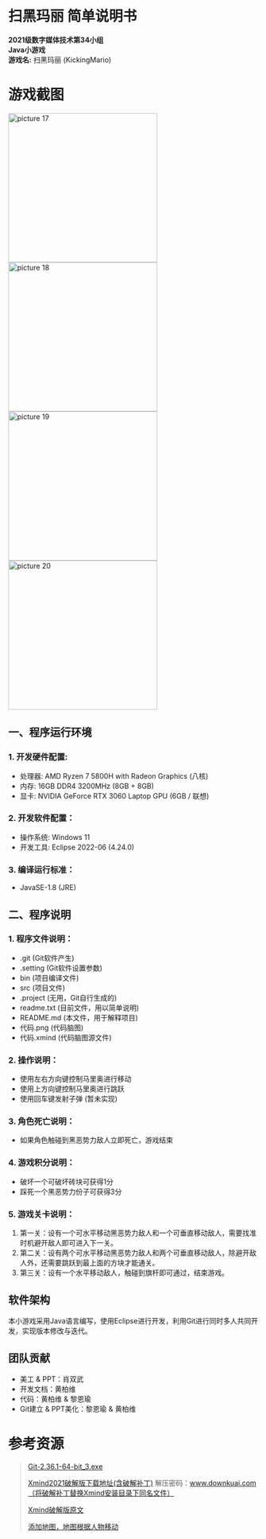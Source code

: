 # 扫黑玛丽 简单说明书

**2021级数字媒体技术第34小组**  
**Java小游戏**  
**游戏名:** 扫黑玛丽 (KickingMario)

# 游戏截图

<img alt="picture 17" src="https://cdn.jsdelivr.net/gh/LeonYew-SWPU/FileTem@main/imgs/14b5494ac2e01992921148ab4e55c80d9d409396f17e3873767f6e6c35f03e02.gif" width="300" />  <img alt="picture 18" src="https://cdn.jsdelivr.net/gh/LeonYew-SWPU/FileTem@main/imgs/8200c203a715f02d258af0207db022e690aabd2f0efe19b1122b597f29190b49.gif" width="300" />  <img alt="picture 19" src="https://cdn.jsdelivr.net/gh/LeonYew-SWPU/FileTem@main/imgs/389d7658c0e2f936e95722fe848f336add524cd794c82b07ce76aa30ba733e9c.gif" width="300" />  <img alt="picture 20" src="https://cdn.jsdelivr.net/gh/LeonYew-SWPU/FileTem@main/imgs/0c02e4b73bceb23b383cb522d306f65cba2b3545ba95352ba00d73b542725921.jpg" width="300" />  

## 一、程序运行环境

### 1. 开发硬件配置:
- 处理器: AMD Ryzen 7 5800H with Radeon Graphics (八核)
- 内存: 16GB DDR4 3200MHz (8GB + 8GB)
- 显卡: NVIDIA GeForce RTX 3060 Laptop GPU (6GB / 联想)

### 2. 开发软件配置：
- 操作系统: Windows 11
- 开发工具: Eclipse 2022-06 (4.24.0)

### 3. 编译运行标准：
- JavaSE-1.8 (JRE)

## 二、程序说明

### 1. 程序文件说明：
- .git (Git软件产生)
- .setting (Git软件设置参数)
- bin (项目编译文件)
- src (项目文件)
- .project (无用，Git自行生成的)
- readme.txt (目前文件，用以简单说明)
- README.md (本文件，用于解释项目)
- 代码.png (代码脑图)
- 代码.xmind (代码脑图源文件)

### 2. 操作说明：
- 使用左右方向键控制马里奥进行移动
- 使用上方向键控制马里奥进行跳跃
- 使用回车键发射子弹 (暂未实现)

### 3. 角色死亡说明：
- 如果角色触碰到黑恶势力敌人立即死亡，游戏结束

### 4. 游戏积分说明：
- 破坏一个可破坏砖块可获得1分
- 踩死一个黑恶势力份子可获得3分

### 5. 游戏关卡说明：
1. 第一关：设有一个可水平移动黑恶势力敌人和一个可垂直移动敌人，需要找准时机避开敌人即可进入下一关。
2. 第二关：设有两个可水平移动黑恶势力敌人和两个可垂直移动敌人，除避开敌人外，还需要跳跃到最上面的方块才能通关。
3. 第三关：设有一个水平移动敌人，触碰到旗杆即可通过，结束游戏。

## 软件架构
本小游戏采用Java语言编写，使用Eclipse进行开发，利用Git进行同时多人共同开发，实现版本修改与迭代。

## 团队贡献
- 美工 & PPT：肖双武
- 开发文档：黄柏维
- 代码：黄柏维 & 黎恩瑜
- Git建立 & PPT美化：黎恩瑜 & 黄柏维
# 参考资源
> [Git-2.36.1-64-bit_3.exe](https://cdn.npmmirror.com/binaries/git-for-windows/v2.36.1.windows.1/Git-2.36.1-64-bit.exe)
>
> [Xmind2021破解版下载地址(含破解补丁)](https://zj.downkuai.com/softfile/soft/xmind2021pjb_136552.rar)
> 解压密码：www.downkuai.com（将破解补丁替换Xmind安装目录下同名文件）
>
> [Xmind破解版原文](https://www.downkuai.com/soft/136552.html)
>
> [添加地图，地图根据人物移动](https://blog.csdn.net/qq_37175706/article/details/123602848)
